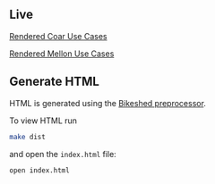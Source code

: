 ## Live

[Rendered Coar Use Cases](https://mellonscholarlycommunication.github.io/spec-usecases/)

[Rendered Mellon Use Cases](https://mellonscholarlycommunication.github.io/spec-usecases/mellon-scenario.html)

## Generate HTML

HTML is generated using the [Bikeshed preprocessor](https://tabatkins.github.io/bikeshed/).

To view HTML run

```bash
make dist
```

and open the `index.html` file:

```bash
open index.html
```
